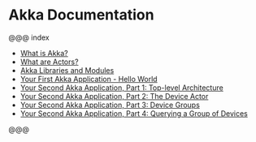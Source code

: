 # Akka Documentation

@@@ index

 * [What is Akka?](introduction.md)
 * [What are Actors?](actors-intro.md)
 * [Akka Libraries and Modules](modules.md)
 * [Your First Akka Application - Hello World](quickstart.md)
 * [Your Second Akka Application, Part 1: Top-level Architecture](tutorial_1.md)
 * [Your Second Akka Application, Part 2: The Device Actor](tutorial_2.md)
 * [Your Second Akka Application, Part 3: Device Groups](tutorial_3.md)
 * [Your Second Akka Application, Part 4: Querying a Group of Devices](tutorial_4.md)

@@@
